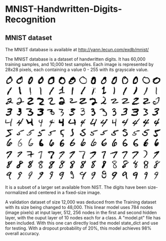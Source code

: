 # MNIST-Handwritten-Digits-Recognition
## MNIST dataset

The MNIST database is available at http://yann.lecun.com/exdb/mnist/

The MNIST database is a dataset of handwritten digits. It has 60,000 training
samples, and 10,000 test samples. Each image is represented by 28x28 pixels, each
containing a value 0 - 255 with its grayscale value.

![](https://github.com/NvsYashwanth/MNIST-Handwritten-Digits-Recognition/blob/master/images/samples.png)

It is a subset of a larger set available from NIST.
The digits have been size-normalized and centered in a fixed-size image.





A validation dataset of size 12,000 was deduced from the Training dataset with its size being changed to 48,000. This linear model uses 784 nodes (image pixels) at input layer, 512, 256 nodes in the first and second hidden layer, with the ouput layer of 10 nodes each for a class. A "model.pt" file has been included. With this one can directly load the model state_dict and use for testing. With a dropout probability of 20%, this model achieves 98% overall accuracy.
